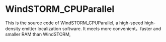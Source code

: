 # WindSTORM_CPUParallel
This is the source code of WindSTORM_CPUParallel, a high-speed high-density emitter localization software. It meets more convenient，faster and smaller RAM than WindSTORM,
